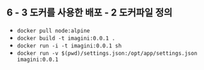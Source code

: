 ## 6 - 3 도커를 사용한 배포 - 2 도커파일 정의

- `docker pull node:alpine`
- `docker build -t imagini:0.0.1 .`
- `docker run -i -t imagini:0.0.1 sh`
- `docker run -v $(pwd)/settings.json:/opt/app/settings.json imagini:0.0.1`